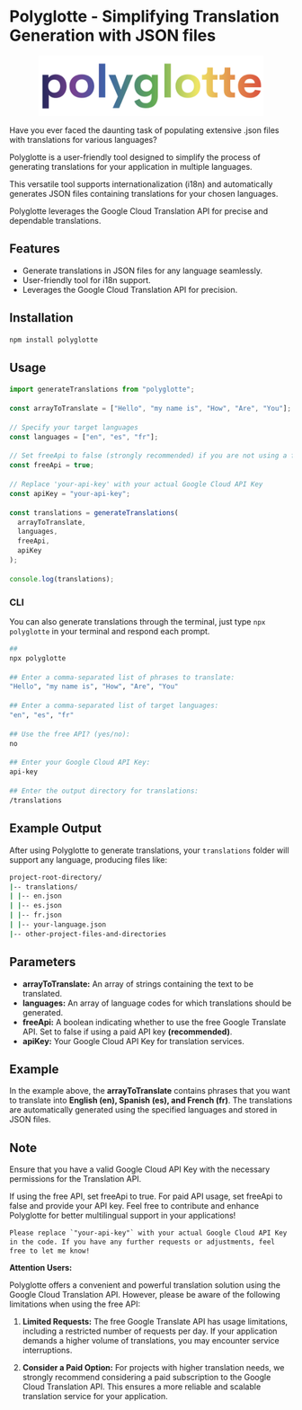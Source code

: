 # Polyglotte - Simplifying Translation Generation with JSON files

<p align="center">
 <img src="./assets/logo-sm.png" width="400">
</p>

Have you ever faced the daunting task of populating extensive .json files with translations for various languages?

Polyglotte is a user-friendly tool designed to simplify the process of generating translations for your application in multiple languages.

This versatile tool supports internationalization (i18n) and automatically generates JSON files containing translations for your chosen languages.

Polyglotte leverages the Google Cloud Translation API for precise and dependable translations.

## Features

- Generate translations in JSON files for any language seamlessly.
- User-friendly tool for i18n support.
- Leverages the Google Cloud Translation API for precision.

## Installation

```bash
npm install polyglotte
```

## Usage

```javascript
import generateTranslations from "polyglotte";

const arrayToTranslate = ["Hello", "my name is", "How", "Are", "You"];

// Specify your target languages
const languages = ["en", "es", "fr"];

// Set freeApi to false (strongly recommended) if you are not using a free API
const freeApi = true;

// Replace 'your-api-key' with your actual Google Cloud API Key
const apiKey = "your-api-key";

const translations = generateTranslations(
  arrayToTranslate,
  languages,
  freeApi,
  apiKey
);

console.log(translations);
```

### CLI

You can also generate translations through the terminal, just type `npx polyglotte` in your terminal and respond each prompt.

```bash
##
npx polyglotte

## Enter a comma-separated list of phrases to translate:
"Hello", "my name is", "How", "Are", "You"

## Enter a comma-separated list of target languages:
"en", "es", "fr"

## Use the free API? (yes/no):
no

## Enter your Google Cloud API Key:
api-key

## Enter the output directory for translations:
/translations
```

## Example Output

After using Polyglotte to generate translations, your `translations` folder will support any language, producing files like:

```bash
project-root-directory/
|-- translations/
| |-- en.json
| |-- es.json
| |-- fr.json
| |-- your-language.json
|-- other-project-files-and-directories
```

## Parameters

<ul>
    <li><strong>arrayToTranslate:</strong> An array of strings containing the text to be translated.</li>
    <li><strong>languages:</strong> An array of language codes for which translations should be generated.</li>
    <li><strong>freeApi:</strong> A boolean indicating whether to use the free Google Translate API. Set to false if using a paid API key <strong>(recommended)</strong>.</li>
    <li><strong>apiKey:</strong> Your Google Cloud API Key for translation services.</li>
</ul>

## Example

In the example above, the <strong>arrayToTranslate</strong> contains phrases that you want to translate into <strong>English (en), Spanish (es), and French (fr)</strong>. The translations are automatically generated using the specified languages and stored in JSON files.

## Note

Ensure that you have a valid Google Cloud API Key with the necessary permissions for the Translation API.

If using the free API, set freeApi to true. For paid API usage, set freeApi to false and provide your API key.
Feel free to contribute and enhance Polyglotte for better multilingual support in your applications!

```vbnet
Please replace `"your-api-key"` with your actual Google Cloud API Key in the code. If you have any further requests or adjustments, feel free to let me know!
```

**Attention Users:**

Polyglotte offers a convenient and powerful translation solution using the Google Cloud Translation API. However, please be aware of the following limitations when using the free API:

1. **Limited Requests:** The free Google Translate API has usage limitations, including a restricted number of requests per day. If your application demands a higher volume of translations, you may encounter service interruptions.

2. **Consider a Paid Option:** For projects with higher translation needs, we strongly recommend considering a paid subscription to the Google Cloud Translation API. This ensures a more reliable and scalable translation service for your application.
